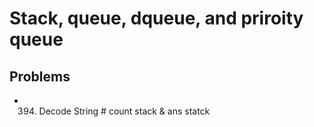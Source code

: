 # Stack, queue, dqueue, and priroity queue
## Problems
- 394. Decode String             # count stack & ans statck
